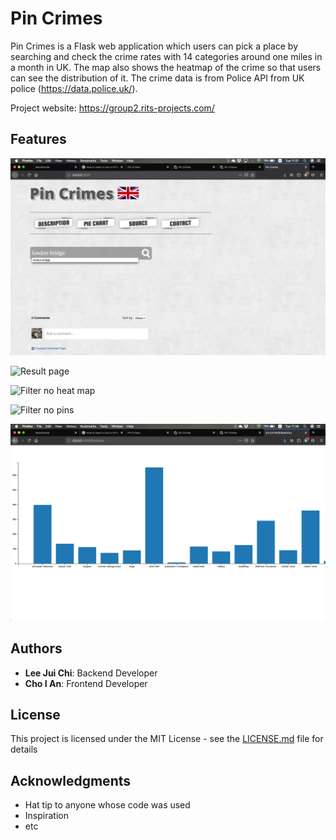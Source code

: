 # Pin Crimes

Pin Crimes is a Flask web application which users can pick a place by searching and check the crime rates with 14 categories around one miles in a month in UK. The map also shows the heatmap of the crime so that users can 
see the distribution of it. The crime data is from Police API from UK police (https://data.police.uk/).

Project website: https://group2.rits-projects.com/

## Features

![The web app main page](/screenshots/Main_page.png)

![Result page](/screenshots/Result_and_map.png)

![Filter no heat map](/screenshots/Filter_no_heat_map.png)

![Filter no pins](/screenshots/Filter_no_pins.png)

![Statistical chart](/screenshots/Statistical_chart.png)


## Authors

* **Lee Jui Chi**: Backend Developer
* **Cho I An**: Frontend Developer

## License

This project is licensed under the MIT License - see the [LICENSE.md](LICENSE.md) file for details

## Acknowledgments

* Hat tip to anyone whose code was used
* Inspiration
* etc

